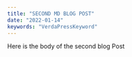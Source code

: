 ```yaml
---
title: "SECOND MD BLOG POST"
date: "2022-01-14"
keywords: "VerdaPressKeyword"
---
```


Here is the body of the second blog Post